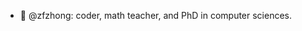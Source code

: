- 👋 @zfzhong: coder, math teacher, and PhD in computer sciences.


<!---
zfzhong/zfzhong is a ✨ special ✨ repository because its `README.md` (this file) appears on your GitHub profile.
You can click the Preview link to take a look at your changes.
--->
